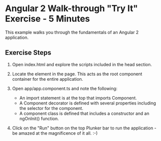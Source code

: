 # Angular 2 Walk-through "Try It" Exercise - 5 Minutes

This example walks you through the fundamentals of an Angular 2 application.

## Exercise Steps

1. Open index.html and explore the scripts included in the head section.

2. Locate the <app-component> element in the page. This acts as the 
   root component container for the entire application.

3. Open app/app.component.ts and note the following:
   * An import statement is at the top that imports Component.
   * A Component decorator is defined with several properties including the
     selector for the component.
   * A component class is defined that includes a constructor and an ngOnInit() function.

4. Click on the "Run" button on the top Plunker bar to run the 
   application - be amazed at the magnificence of it all. :-)


